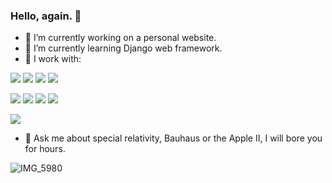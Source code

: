 ### Hello, again. 👋

- 🔭 I’m currently working on a personal website.
- 🌱 I’m currently learning Django web framework.
- :electric_plug: I work with:  
  
![](https://img.shields.io/badge/-Python-yellow?style=for-the-badge&logo=python) ![](https://img.shields.io/badge/-HTML-important?style=for-the-badge&logo=html5) ![](https://img.shields.io/badge/-CSS-green?style=for-the-badge&logo=css3) ![](https://img.shields.io/badge/-Git-lightgrey?style=for-the-badge&logo=git)  

![](https://img.shields.io/badge/-macOS-010101?style=for-the-badge&logo=apple) ![](https://img.shields.io/badge/-Ubuntu-D64514?style=for-the-badge&logo=ubuntu) ![](https://img.shields.io/badge/-Pop!__OS-525252?style=for-the-badge&logo=pop!_os) ![](https://img.shields.io/badge/-VS%20Code-41A9F2?style=for-the-badge&logo=visualstudiocode)

<img src="https://github-readme-stats.vercel.app/api/top-langs?username=igorstalmach&layout=compact&theme=dark"/>

- :speech_balloon: Ask me about special relativity, Bauhaus or the Apple II, I will bore you for hours.

![IMG_5980](https://user-images.githubusercontent.com/92231661/184785921-2e208959-0afe-41e4-bc98-958b603949d5.jpeg)
